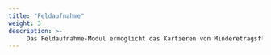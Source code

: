 ```yaml
---
title: "Feldaufnahme"
weight: 3
description: >-
     Das Feldaufnahme-Modul ermöglicht das Kartieren von Minderetragsflächen.
---
```

